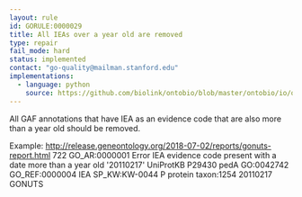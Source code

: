 ```yaml
---
layout: rule
id: GORULE:0000029
title: All IEAs over a year old are removed
type: repair
fail_mode: hard
status: implemented
contact: "go-quality@mailman.stanford.edu"
implementations:
  - language: python 
    source: https://github.com/biolink/ontobio/blob/master/ontobio/io/qc.py#L92
---
```

All GAF annotations that have IEA as an evidence code that are also more than a
year old should be removed.

Example: http://release.geneontology.org/2018-07-02/reports/gonuts-report.html
722 GO_AR:0000001 Error IEA evidence code present with a date more than a year old '20110217' 
UniProtKB P29430 pedA GO:0042742 GO_REF:0000004 IEA SP_KW:KW-0044 P protein taxon:1254 20110217 GONUTS 
